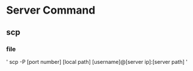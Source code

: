 # Server Command

## scp

### file
'
scp -P [port number] [local path] [username]@[server ip]:[server path]
'

